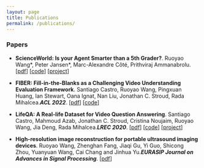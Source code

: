 ```yaml
---
layout: page
title: Publications
permalink: /publications/
---
```


### Papers


- **ScienceWorld: Is your Agent Smarter than a 5th Grader?**.
Ruoyao Wang\*, Peter Jansen\*, Marc-Alexandre Côté, Prithviraj Ammanabrolu.
[[pdf](https://arxiv.org/pdf/2203.07540v1.pdf)]
[[code](https://github.com/allenai/ScienceWorld)]
[[project](https://sciworld.apps.allenai.org/)]

- **FIBER: Fill-in-the-Blanks as a Challenging Video Understanding Evaluation Framework**.
Santiago Castro, Ruoyao Wang, Pingxuan Huang, Ian Stewart, Oana Ignat, Nan Liu, Jonathan C. Stroud, Rada Mihalcea.___ACL 2022___.
[[pdf](https://arxiv.org/abs/2104.04182)]
[[code](https://github.com/MichiganNLP/video-fill-in-the-blank)]

- **LifeQA: A Real-life Dataset for Video Question Answering**.
Santiago Castro, Mahmoud Azab, Jonathan C. Stroud, Cristina Noujaim, Ruoyao Wang, Jia Deng, Rada Mihalcea.___LREC 2020___.
[[pdf](http://www.lrec-conf.org/proceedings/lrec2020/pdf/2020.lrec-1.536.pdf)]
[[code](https://github.com/mmazab/LifeQA)]
[[project](https://lit.eecs.umich.edu/lifeqa/)]

- **High-resolution image reconstruction for portable ultrasound imaging devices**.
Ruoyao Wang, Zhenghan Fang, Jiaqi Gu, Yi Guo, Shicong Zhou, Yuanyuan Wang, Cai Chang and Jinhua Yu.___EURASIP Journal on Advances in Signal Processing___.
[[pdf](https://link.springer.com/content/pdf/10.1186/s13634-019-0649-x.pdf)]
